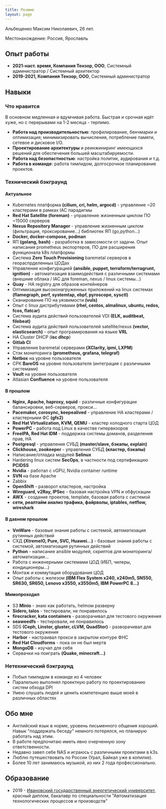 ```yaml
---
title: Резюме
layout: page
---
```


Альбещенко Максим Николаевич, 26 лет.

Местонахождение: Россия, Ярославль

## Опыт работы

- **2021-наст. время, Компания Тензор, ООО**, Системный администратор / Системный архитектор
- **2019-2021, Компания Тензор, ООО**, Системный администратор

## Навыки

### Что нравится

В основном медленная и вдумчивая работа. Быстрая и срочная идёт хуже, но с перерывами на 1-2 месяца - терпимо.

- **Работа над производительностью**: профилирование, бенчмарки и оптимизация; минимизировать вычисления, потребление памяти, сетевое и дисковое I/O.
- **Проектирование архитектуры** и реинжиниринг имеющихся решений для обеспечения большей масштабируемости.
- **Работа над безопастностью**: настройка политик, аудирования и т.д.
- **Работа в команде**: работа тимлидом, долгосрочное планирование проектов.

### Технический бэкграунд

#### Актуальное

- Kubernetes платформа **(cilium, cri, helm, argocd)** - управление ~20 кластерами в рамках IAC парадигмы
- **Red Hat Satellite (foreman)** - управление жизненным циклом ПО ~15000 серверов
- **Nexus Repository Manager** - управление жизненным циклом (фильтрация, проксирование...) библиотек ЯП (go,python...)
- **Docker, docker-compose, podman**
- ЯП **(golang, bash)** - разработка в зависомости от задачи. Опыт написания prometheus экспортеров, ПО для расширения функционала k8s платформы
- Система **Zero Touch Provisioning** baremetal серверов в геораспрделенных ЦОДах
- Управление конфигурацией **(ansible, puppet, terraform/terragrunt, ignition)** - автоматизация взаимодействия с различными системами (внешние облака / IAC для foreman, nexus / linux системы...)
- **Quay** - HA registry для образов контейнеров
- Оптимизация высоконагруженных приложений на linux системах **(flamegraph, perf, systemtap, ebpf, pyroscope, sysctl)**
- Сканирование ПО на уязвимости **(vuls)**
- Опыт с linux дистрибутивами **(rhel, centos, almalinux, ubuntu, redos, fcos, flatcar)**
- Система аудита действий пользователей VDI **(ELK, auditbeat, filebeat)**
- Система аудита действий пользователей satellite/nexus **(vector, elasticsearch)** - опыт програмирования на языке **VRL**
- HA Cluster DHCP (**isc dhcp**)
- **Gitlab CI**
- Управление baremetal серверами **(XClarity, ipmi, LXPM)**
- Стэк мониторинга **(prometheus, grafana, telegraf)**
- **Netbox** на уровне пользователя
- СРК **BareOS** на уровне пользователя (интеграция с различными системами)
- **Vault** на уровне пользователя
- Atlasian **Confluence** на уровне пользователя

#### В прошлом

- **Nginx, Apache, haproxy, squid** - различные конфигурации балансировки, веб-серверов, прокси...
- **Pacemaker, corosync, keepealived** - управление HA кластерами / кластерными ФС **(gfs2)**
- **Red Hat Virtualization, KVM, QEMU** - кластер холодного старта ЦОД
- **PowerPC** - работа под Linux в качестве гипервизоров
- **FreeIPA, Red Hat IDM** - поддержка системы доманов, разделения прав, HA
- **Postgresql** - управления СУБД **(master/slave, бэкапы, explain)**
- **Clickhouse, zookeeper** - управления СУБД **(кластер, бэкапы)**
- Написание/отладка модулей **Selinux**
- Hardering linux систем **SecOps**, в частности под сертификацию **PCIDSS**
- **Nvidia** - работал с vGPU, Nvidia container runtime
- **SVN** на базе Apache
- Zabbix
- **OpenShift** - разворот кластеров, настройка
- **Wireguard, v2Ray, IPSec** - базовая настройка VPN и обфускации
- **AWX** - создание проектов, template, базовая работа с системой
- **сети, реалтайм анализ трафика, файрволы, iptables, netflow, wireshark**

#### В давнем прошлом

- **VmWare** - базовые знания работы с системой, автоматизация рутинных действий
- СХД **(XtremeIO, Pure, SVC, Huawei...)** - базовые знания работы с системой, автоматизация рутинных действий
- **Python** - написание ansible модулей, скриптов для мониторинга/автоматизации...
- Работа с инженерными системами ЦОД (ИБП, чилеры, кондиционеры...)
- Монтаж и коммутация оборудования ЦОД
- Опыт работы с железом **(IBM Flex System x240, x240m5, SN550, SR630, SR650, Lenovo x3550, x3550m5, IBM PowerPC 8...)**

#### Мимопроходил

- S3 **Minio** - знаю как работать, helmом разверну
- **Sidero, talos** - тестировали, не понравилось
- **firecracker, kata containers** - разворачивал для тестового окружения
- **seaweedfs** - тестировали, не понравилось
- SDS **(Ceph, Linstor, gluster, cLVM, QuadStor)**  - разворачивал для тестового окружения
- **Harbor** - настраивал прокси в закрытом контуре ФНС
- **Red Hat Cloudforms** - пока он не был мертв
- **MongoDB** - изучал для себя
- Сервачки на поиграть **(Quake, minecraft...)**

### Нетехнический бэкграунд

- Побыл тимлидом в команде из 4 человек
- Паралельно выполнял проектную работу по проектированию систем обхода DPI
- Умею слушать людей и ценить компетенцию выше моей в различных областях

## Обо мне

- Английский язык в норме, уровень письменного общения хороший. Навык "поддержать беседу" немного потерялся, но планирую работать над этим.
- В работе предпочитаю иметь явно очерченную зону ответственности.
- Недавно завел себе NAS и играюсь с различными проектами в k3s.
- Люблю путешествовать по России (Урал, Байкал уже в копилке).
- Более 10 лет занимаюсь музыкой, из них 2 года профессионально.

## Образование

- 2019 - [Ивановский государственный энергетический университет](http://ispu.ru), красный диплом, бакалавр по специальности "Автоматизация технологических процессов и производств"

